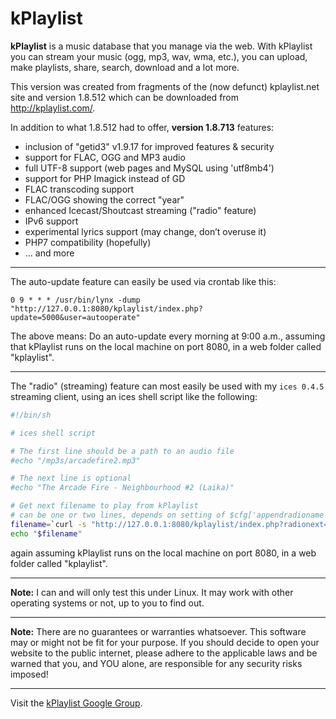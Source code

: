 # kPlaylist

**kPlaylist** is a music database that you manage via the web. With kPlaylist you can stream your music (ogg, mp3, wav, wma, etc.), you can upload, make playlists, share, search, download and a lot more.

This version was created from fragments of the (now defunct) kplaylist.net site and version 1.8.512 which can be downloaded from http://kplaylist.com/.

In addition to what 1.8.512 had to offer, **version 1.8.713** features:

* inclusion of "getid3" v1.9.17 for improved features & security
* support for FLAC, OGG and MP3 audio
* full UTF-8 support (web pages and MySQL using 'utf8mb4')
* support for PHP Imagick instead of GD
* FLAC transcoding support
* FLAC/OGG showing the correct "year"
* enhanced Icecast/Shoutcast streaming ("radio" feature)
* IPv6 support
* experimental lyrics support (may change, don’t overuse it)
* PHP7 compatibility (hopefully)
* … and more

---

The auto-update feature can easily be used via crontab like this:
```
0 9 * * * /usr/bin/lynx -dump "http://127.0.0.1:8080/kplaylist/index.php?update=5000&user=autooperate"
```

The above means: Do an auto-update every morning at 9:00 a.m., assuming that kPlaylist runs on the local machine on port 8080, in a web folder called "kplaylist".

---

The "radio" (streaming) feature can most easily be used with my `ices 0.4.5` streaming client, using an ices shell script like the following:

```bash
#!/bin/sh

# ices shell script

# The first line should be a path to an audio file
#echo "/mp3s/arcadefire2.mp3"

# The next line is optional
#echo "The Arcade Fire - Neighbourhood #2 (Laika)"

# Get next filename to play from kPlaylist
# can be one or two lines, depends on setting of $cfg['appendradioname']
filename=`curl -s "http://127.0.0.1:8080/kplaylist/index.php?radionext=1&pass=password"`
echo "$filename"
```

again assuming kPlaylist runs on the local machine on port 8080, in a web folder called "kplaylist".

---

**Note:** I can and will only test this under Linux. It may work with other operating systems or not, up to you to find out.

---

**Note:** There are no guarantees or warranties whatsoever. This software may or might not be fit for your purpose. If you should decide to open your website to the public internet, please adhere to the applicable laws and be warned that you, and YOU alone, are responsible for any security risks imposed!

---

Visit the [kPlaylist Google Group](https://groups.google.com/forum/?nomobile=true#!forum/kplaylist).
